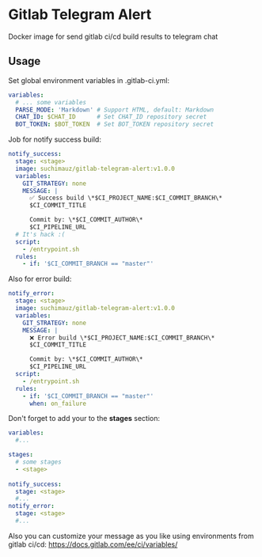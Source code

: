 # Gitlab Telegram Alert
Docker image for send gitlab ci/cd build results to telegram chat

## Usage

Set global environment variables in .gitlab-ci.yml:

```Yaml
variables:
  # ... some variables
  PARSE_MODE: 'Markdown' # Support HTML, default: Markdown
  CHAT_ID: $CHAT_ID      # Set CHAT_ID repository secret
  BOT_TOKEN: $BOT_TOKEN  # Set BOT_TOKEN repository secret
```

Job for notify success build:

```Yaml
notify_success:
  stage: <stage>
  image: suchimauz/gitlab-telegram-alert:v1.0.0
  variables:
    GIT_STRATEGY: none
    MESSAGE: |
      ✅ Success build \*$CI_PROJECT_NAME:$CI_COMMIT_BRANCH\*
      $CI_COMMIT_TITLE

      Commit by: \*$CI_COMMIT_AUTHOR\*
      $CI_PIPELINE_URL
  # It's hack :(
  script:
    - /entrypoint.sh
  rules:
    - if: '$CI_COMMIT_BRANCH == "master"'
```

Also for error build:

```Yaml
notify_error:
  stage: <stage>
  image: suchimauz/gitlab-telegram-alert:v1.0.0
  variables:
    GIT_STRATEGY: none
    MESSAGE: |
      ❌ Error build \*$CI_PROJECT_NAME:$CI_COMMIT_BRANCH\*
      $CI_COMMIT_TITLE

      Commit by: \*$CI_COMMIT_AUTHOR\*
      $CI_PIPELINE_URL
  script:
    - /entrypoint.sh
  rules:
    - if: '$CI_COMMIT_BRANCH == "master"'
      when: on_failure
```

Don't forget to add your <stage> to the **stages** section:

```Yaml
variables: 
  #...

stages:
  # some stages
  - <stage>
  
notify_success:
  stage: <stage>
  #...
notify_error:
  stage: <stage>
  #...
```

Also you can customize your message as you like using environments from gitlab ci/cd: https://docs.gitlab.com/ee/ci/variables/

